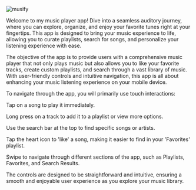 ![musify](https://github.com/MuhammadAli511/Musify/assets/83888735/43849043-0b5a-4de4-ae9f-6f1e8dbd01c2)


Welcome to my music player app! Dive into a seamless auditory journey, where you can explore, organize, and enjoy your favorite tunes right at your fingertips. This app is designed to bring your music experience to life, allowing you to curate playlists, search for songs, and personalize your listening experience with ease.

The objective of the app is to provide users with a comprehensive music player that not only plays music but also allows you to like your favorite tracks, create custom playlists, and search through a vast library of music. With user-friendly controls and intuitive navigation, this app is all about enhancing your music listening experience on your mobile device.

To navigate through the app, you will primarily use touch interactions:

Tap on a song to play it immediately.

Long press on a track to add it to a playlist or view more options.

Use the search bar at the top to find specific songs or artists.

Tap the heart icon to 'like' a song, making it easier to find in your 'Favorites' playlist.

Swipe to navigate through different sections of the app, such as Playlists, Favorites, and Search Results.

The controls are designed to be straightforward and intuitive, ensuring a smooth and enjoyable user experience as you explore your music library.
